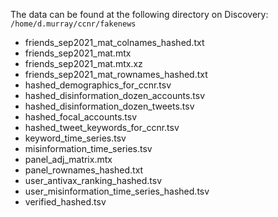 
The data can be found at the following directory on Discovery: `
/home/d.murray/ccnr/fakenews`


- friends_sep2021_mat_colnames_hashed.txt
- friends_sep2021_mat.mtx
- friends_sep2021_mat.mtx.xz
- friends_sep2021_mat_rownames_hashed.txt
- hashed_demographics_for_ccnr.tsv
- hashed_disinformation_dozen_accounts.tsv
- hashed_disinformation_dozen_tweets.tsv
- hashed_focal_accounts.tsv
- hashed_tweet_keywords_for_ccnr.tsv
- keyword_time_series.tsv
- misinformation_time_series.tsv
- panel_adj_matrix.mtx
- panel_rownames_hashed.txt
- user_antivax_ranking_hashed.tsv
- user_misinformation_time_series_hashed.tsv
- verified_hashed.tsv
